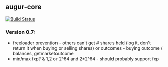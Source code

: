 augur-core
----------

[![Build Status](https://travis-ci.org/AugurProject/augur-core.svg)](https://travis-ci.org/AugurProject/augur-core)

### Version 0.7:
  - freeloader prevention - others can't get # shares held (log it, don't return it when buying or selling shares) or outcomes - buying outcome / balances, getmarketoutcome
  - min/max fxp? & 1,2 or 2^64 and 2*2^64 - should probably support fxp
